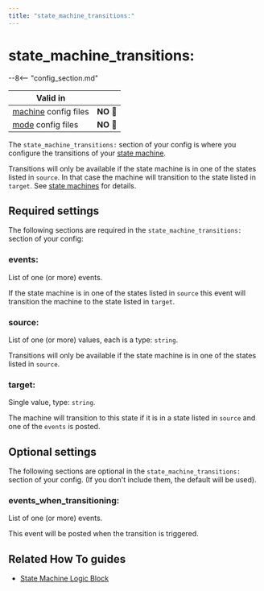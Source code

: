 ```yaml
---
title: "state_machine_transitions:"
---
```


# state_machine_transitions:


--8<-- "config_section.md"

| Valid in | |
|-----|:----:|
|[machine](instructions/machine_config.md) config files |**NO** :no_entry_sign:|
|[mode](instructions/mode_config.md) config files|**NO** :no_entry_sign:|

The `state_machine_transitions:` section of your config is where you
configure the transitions of your
[state machine](state_machines.md).

Transitions will only be available if the state machine is in one of the
states listed in `source`. In that case the machine will transition to
the state listed in `target`. See
[state machines](../game_logic/logic_blocks/state_machines.md) for details.

## Required settings

The following sections are required in the `state_machine_transitions:`
section of your config:

### events:

List of one (or more) events.

If the state machine is in one of the states listed in `source` this
event will transition the machine to the state listed in `target`.

### source:

List of one (or more) values, each is a type: `string`.

Transitions will only be available if the state machine is in one of the
states listed in `source`.

### target:

Single value, type: `string`.

The machine will transition to this state if it is in a state listed in
`source` and one of the `events` is posted.

## Optional settings

The following sections are optional in the `state_machine_transitions:`
section of your config. (If you don't include them, the default will be
used).

### events_when_transitioning:

List of one (or more) events.

This event will be posted when the transition is triggered.

## Related How To guides

* [State Machine Logic Block](../game_logic/logic_blocks/state_machines.md)
